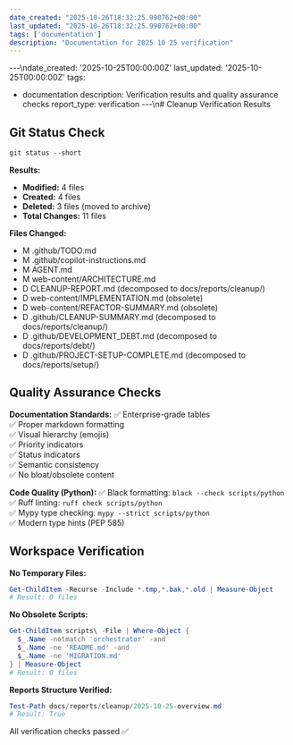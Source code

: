 ```yaml
---
date_created: "2025-10-26T18:32:25.990762+00:00"
last_updated: "2025-10-26T18:32:25.990762+00:00"
tags: ['documentation']
description: "Documentation for 2025 10 25 verification"
---
```


---\ndate_created: '2025-10-25T00:00:00Z'
last_updated: '2025-10-25T00:00:00Z'
tags:
- documentation
description: Verification results and quality assurance checks
report_type: verification
---\n# Cleanup Verification Results

## Git Status Check

```powershell
git status --short
```

**Results:**
- **Modified:** 4 files
- **Created:** 4 files
- **Deleted:** 3 files (moved to archive)
- **Total Changes:** 11 files

**Files Changed:**
- M .github/TODO.md
- M .github/copilot-instructions.md
- M AGENT.md
- M web-content/ARCHITECTURE.md
- D CLEANUP-REPORT.md (decomposed to docs/reports/cleanup/)
- D web-content/IMPLEMENTATION.md (obsolete)
- D web-content/REFACTOR-SUMMARY.md (obsolete)
- D .github/CLEANUP-SUMMARY.md (decomposed to docs/reports/cleanup/)
- D .github/DEVELOPMENT_DEBT.md (decomposed to docs/reports/debt/)
- D .github/PROJECT-SETUP-COMPLETE.md (decomposed to docs/reports/setup/)

## Quality Assurance Checks

**Documentation Standards:**
✅ Enterprise-grade tables  
✅ Proper markdown formatting  
✅ Visual hierarchy (emojis)  
✅ Priority indicators  
✅ Status indicators  
✅ Semantic consistency  
✅ No bloat/obsolete content

**Code Quality (Python):**
✅ Black formatting: `black --check scripts/python`  
✅ Ruff linting: `ruff check scripts/python`  
✅ Mypy type checking: `mypy --strict scripts/python`  
✅ Modern type hints (PEP 585)

## Workspace Verification

**No Temporary Files:**
```powershell
Get-ChildItem -Recurse -Include *.tmp,*.bak,*.old | Measure-Object
# Result: 0 files
```

**No Obsolete Scripts:**
```powershell
Get-ChildItem scripts\ -File | Where-Object { 
  $_.Name -notmatch 'orchestrator' -and 
  $_.Name -ne 'README.md' -and 
  $_.Name -ne 'MIGRATION.md' 
} | Measure-Object
# Result: 0 files
```

**Reports Structure Verified:**
```powershell
Test-Path docs/reports/cleanup/2025-10-25-overview.md
# Result: True
```

All verification checks passed ✅
